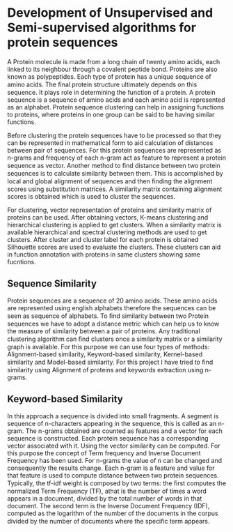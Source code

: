# Development of Unsupervised and Semi-supervised algorithms for protein sequences
A Protein molecule is made from a long chain of twenty amino acids, each linked to its neighbour through a covalent peptide bond. Proteins are also known as polypeptides. Each type of protein has a unique sequence of amino acids. The ﬁnal protein structure ultimately depends on this sequence. It plays role in determining the function of a protein. A protein sequence is a sequence of amino acids and each amino acid is represented as an alphabet. Protein sequence clustering can help in assigning functions to proteins, where proteins in one group can be said to be having similar functions.

Before clustering the protein sequences have to be processed so that they can be represented in mathematical form to aid calculation of distances between pair of sequences. For this protein sequences are represented as n-grams and frequency of each n-gram act as feature to represent a protein sequence as vector. Another method to ﬁnd distance between two protein sequences is to calculate similarity between them. This is accomplished by local and global alignment of sequences and then ﬁnding the alignment scores using substitution matrices. A similarity matrix containing alignment scores is obtained which is used to cluster the sequences.

For clustering, vector representation of proteins and similarity matrix of proteins can be used. After obtaining vectors, K-means clustering and hierarchical clustering is applied to get clusters. When a similarity matrix is available hierarchical and spectral clustering methods are used to get clusters. After cluster and cluster label for each protein is obtained Silhouette scores are used to evaluate the clusters. These clusters can aid in function annotation with proteins in same clusters showing same fucntions.

Sequence Similarity
---

Protein sequences are a sequence of 20 amino acids. These amino acids are represented using english alphabets therefore the sequences can be seen as sequence of alphabets. To ﬁnd similarity between two Protein sequences we have to adopt a distance metric which can help us to know the measure of similarity between a pair of proteins. Any traditional clustering algorithm can ﬁnd clusters once a similarity matrix or a similarity graph is available. For this purpose we can use four types of methods: Alignment-based similarity, Keyword-based similarity, Kernel-based similarity and Model-based similarity. For this project I have tried to ﬁnd similarity using Alignment of proteins and keywords extraction using n-grams.

Keyword-based Similarity
---

In this approach a sequence is divided into small fragments. A segment is sequence of n-characters appearing in the sequence, this is called as an n-gram. The n-grams obtained are counted as features and a vector for each sequence is constructed. Each protein sequence has a corresponding vector associated with it. Using the vector similarity can be computed. For this purpose the concept of Term frequency and Inverse Document Frequency has been used. For n-grams the value of n can be changed and consequently the results change. Each n-gram is a feature and value for that feature is used to compute distance between two protein sequences. Typically, the tf-idf weight is composed by two terms: the ﬁrst computes the normalized Term Frequency (TF), athat is the number of times a word appears in a document, divided by the total number of words in that document. The second term is the Inverse Document Frequency (IDF), computed as the logarithm of the number of the documents in the corpus divided by the number of documents where the speciﬁc term appears.


